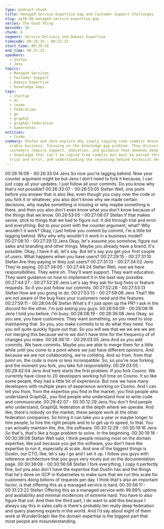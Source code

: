 ```yaml
---
type: podcast-chunk
title: Managed Service Expertise Gap and Customer Support Challenges
slug: ep16-06-managed-service-expertise-gap
series: The Good Thing
episode: 16
chunk: 6
segment: Service Delivery and Domain Expertise
timecode: 00:26:16 – 00:31:23
start_time: 00:26:16
end_time: 00:31:23
speakers:
  - Stefan
  - Jens
topics:
  - Managed Services
  - Customer Support
  - Domain Expertise
  - Knowledge Gaps
tags:
  - startup
  - ai
  - cosmo
  - federation
  - go
  - graphql
  - graphql-federation
  - kubernetes
entities:
  - Cosmo
summary: Stefan and Jens explore why simply copying code commits doesn't create a
  viable business, focusing on the knowledge gap problem. They discuss how paying
  customers require support, education, and guidance that demands deep domain expertise
  - knowledge that can't be copied from commits but must be earned through experience,
  trial and error, and understanding the reasoning behind technical decisions.
---
```


00:26:16:06 - 00:26:33:04
Jens
So now you're lagging behind. Now your counter argument might be but Jens I don't need to
fork it because, I can just copy all your updates. I just follow all your commits. Do you know why
that's not possible?
00:26:33:07 - 00:26:53:05
Stefan
Well, one point before you answer that is also like, even though you copy over the code or you
fork it or whatever, you also don't know why we made certain decisions, why maybe something
is missing or why maybe something is there, and then you also don't even know what you don't
know because of the things that we know.
00:26:53:05 - 00:27:08:07
Stefan
If that makes sense, stick to things that we had to figure out. It did through trial and error and
everything. But to your point with the counter argument, what? Why wouldn't it work? Okay, I
just follow you commit by commit, I'm a little bit lagging behind. Why why why wouldn't it work in
a business model?
00:27:08:10 - 00:27:29:13
Jens
Okay, let's assume you somehow, figure out sales and branding and other things. Maybe you
already have a brand. It's possible. Okay, I have it all, let's say. But let's say you get your first
couple of users. What happens when you have users?
00:27:29:15 - 00:27:31:10
Stefan
Are they paying or they just users?
00:27:31:13 - 00:27:34:02
Jens
They're paying.
00:27:34:05 - 00:27:44:24
Stefan
Well, now we have responsibilities. They were oh. They'll want support. They want education.
They want guidance on how to implement it in the best way possible.
00:27:44:27 - 00:27:52:26
Jens
Let's say they ask for bug fixes or feature requests. So if you just follow our commits.
00:27:52:28 - 00:27:53:13
Stefan
How are you going to do.
00:27:53:13 - 00:27:59:08
Jens
That? We are not aware of the bug fixes your customers need and the features.
00:27:59:11 - 00:28:04:06
Stefan
What's if I just open up the PR? I ask in the discord for the other. I'm just asking you guys.
00:28:04:09 - 00:28:08:16
Jens
I told you before, I'm busy.
00:28:08:19 - 00:28:36:08
Jens
Okay, so you see, you have customers. They want something, so you need to stop maintaining
that. So you, you make commits to to do what they need. You you will quite quickly figure out
that. So you will see that we we are we are not merging this because we're we don't have time
for the frequency of of changes you make.
00:28:36:10 - 00:29:03:05
Jens
And so you add commits. We have commits. Maybe you are able to merge them for a little while
until you come to a point where we just have different opinions. And because we are not
collaborating, we're colliding. And so from, from that point on, the code is more or less
incompatible. So, so you're now forking and the moment you fork, you take full responsibility.
00:29:03:05 - 00:29:42:04
Jens
And here starts the first problem. If you fork Cosmo. We currently have close to 20 developers
working full time on Cosmo. It so like some people, they had a little bit of experience. But now
we have many developers with multiple years of experience working on Cosmo. And I can tell
you from, from the expertise you find in the market, you find people who understand GraphQL,
you find people who understand how to write code and communicate.
00:29:42:07 - 00:30:12:29
Jens
You don't find people who understand, GraphQL federation at the depth where we operate. And
like, there's nobody on the market, these people work at the other federation companies. So
hiring it can take you a year or maybe longer to hire people, to hire the right people and to to get
up to speed, to that. You can actually maintain the, the, the software.
00:30:12:29 - 00:30:19:16
Jens
So that's, that's like a huge problem to solve. In the beginning.
00:30:19:18 - 00:30:39:08
Stefan
Well said, I think people missing most on the domain expertise, like just because you get the
software, you don't have the expertise to run it, especially at scale. And one of the biggest
things is Dustin, our CTO, like, let's say I go and I set it up. I follow you guys with reference
architecture that you guys very nicely put on the documentation page.
00:30:39:08 - 00:30:56:08
Stefan
I fork everything, I copy it perfectly fine, but you also don't have the expertise that Dustin has
and the things that he's done on GCP in Kubernetes to make sure that we run this scale for
customers doing billions of requests per day. I think that's also an important factor, is that
offering this as a managed service is hard.
00:30:56:11 - 00:31:23:22
Stefan
Offering this as a managed service with 99.99% uptime and availability and minimal incidences
of extreme hard. You have to also figure that out. And then the third part, I do want to add this
because I always say this in sales calls is there's probably ten really deep federation and query
planning experts in the world. And I'd say about eight of them work at WunderGraph like the
domain expertise is the biggest part that most people are misunderstanding.